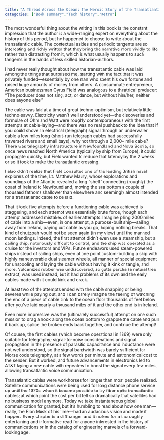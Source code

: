 ```yaml
---
title: "A Thread Across the Ocean: The Heroic Story of the Transatlantic Cable"
categories: ["Book summary","Tech history","Retro"]
---
```

The most wonderful thing about the writing in this book is the constant impression that the author is a wide-ranging expert on everything about the history of this period, but he happened to choose to write about the transatlantic cable. The contextual asides and periodic tangents are so interesting and richly written that they bring the narrative more vividly to life rather than distracting from it, which is what usually happens to such tangents in the hands of less skilled historian-authors.

I had never really thought about how the transatlantic cable was laid. Among the things that surprised me, starting with the fact that it was privately funded—essentially by one man who spent his own fortune and raised huge amounts of money from others. A consummate entrepreneur, American businessman Cyrus Field was analogous to a theatrical producer: “The producer does not sing, act, or dance, but without him/her, neither does anyone else.”

The cable was laid at a time of great techno-optimism, but relatively little techno-savvy. Electricity wasn’t well understood yet—the discoveries and formulae of Ohm and Watt were roughly contemporaneous with the first attempts at cable-laying—and there was no real pushback to the idea that if you could shove an electrical (telegraph) signal through an underwater cable a few miles long (short-run telegraph cables had successfully traversed rivers and small bays), why not through a 2,000+ mile cable? There was telegraphy infrastructure in Newfoundland and Nova Scotia, so once news reached North America (typically by ship from Europe), it could propagate quickly; but Field wanted to reduce that latency by the 2 weeks or so it took to make the transatlantic crossing.

I also didn’t realize that Field consulted one of the leading British naval explorers of the time, Lt. Matthew Maury, whose explorations and soundings of the Atlantic revealed a long “shelf” connecting (roughly) the coast of Ireland to Newfoundland, moving the sea bottom a couple of thousand fathoms shallower than elsewhere and seemingly almost intended for a transatlantic cable to be laid.

That it took five attempts before a functioning cable was achieved is staggering, and each attempt was essentially brute force, though each attempt addressed mistakes of earlier attempts. Imagine piling 2000 miles of cable into a ship—even, in one attempt, a purpose-built ship—sailing away from Ireland, paying out cable as you go, hoping nothing breaks. That kind of chutzpah would not be seen again (in my view) until the manned moon landings. Indeed, the first attempt didn’t even use a steamship, but a sailing ship, notoriously difficult to control, and the ship was operated as a cruise for the investors and VIPs. Future endeavors used steam-powered ships instead of sailing ships, even at one point custom-building a ship with highly maneuverable dual steamer wheels, all manner of special equipment for unspooling and laying the cable without having it kink or tangle, and more. Vulcanized rubber was undiscovered, so gutta percha (a natural tree extract) was used instead, but it had problems of its own and the early cables made with it could kink and crack.

At least two of the attempts ended with the cable snapping or being severed while paying out, and I can barely imagine the feeling of watching the end of a piece of cable sink to the ocean floor thousands of feet below after you’ve laid nearly a thousand miles of it and the other end is in Ireland.

Even more impressive was the (ultimately successful) attempt on one such mission to drag a hook along the ocean bottom to grapple the cable and pull it back up, splice the broken ends back together, and continue the attempt!

Of course, the first cables (which become operational in 1869) were only suitable for telegraphy; signal-to-noise considerations and signal propagation in the presence of parasitic capacitance and inductance were not well understood, so the signal bandwidth was barely sufficient for Morse code telegraphy, at a few words per minute and astronomical cost to the sender. But it worked, and future advancements in electronics led to AT&T laying a new cable with repeaters to boost the signal every few miles, allowing transatlantic voice communication.

Transatlantic cables were workhorses for longer than most people realized. Satellite communications were being used for long distance phone service up until the 1970s, when it became possible to lay fiber optic transatlantic cables; at which point the cost per bit fell so dramatically that satellites had no business model anymore. Today we take instantaneous global communication for granted, but it’s humbling to read about how one man—really, the Elon Musk of his time—had an audacious vision and made it happen. Every chapter is a cliffhanger, and it makes for a thoroughly entertaining and informative read for anyone interested in the history of communications or in the catalog of engineering marvels of a forward-looking age.

